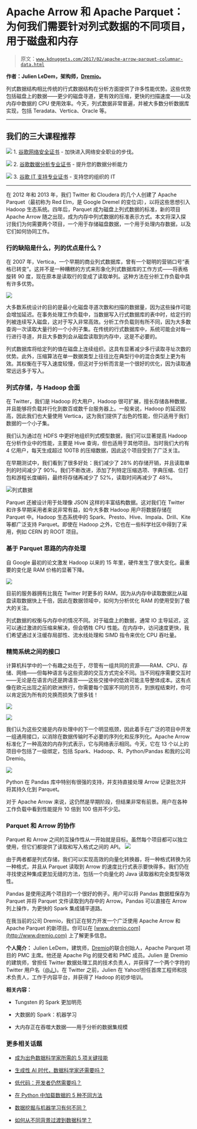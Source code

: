 # Apache Arrow 和 Apache Parquet：为何我们需要针对列式数据的不同项目，用于磁盘和内存

> 原文：[`www.kdnuggets.com/2017/02/apache-arrow-parquet-columnar-data.html`](https://www.kdnuggets.com/2017/02/apache-arrow-parquet-columnar-data.html)

**作者：Julien LeDem，架构师，[Dremio](http://www.dremio.com/)。**

列式数据结构相比传统的行式数据结构在分析方面提供了许多性能优势。这些优势包括磁盘上的数据——更少的磁盘寻道，更有效的压缩，更快的扫描速度——以及内存中数据的 CPU 使用效率。今天，列式数据非常普遍，并被大多数分析数据库实现，包括 Teradata、Vertica、Oracle 等。

* * *

## 我们的三大课程推荐

![](img/0244c01ba9267c002ef39d4907e0b8fb.png) 1\. [谷歌网络安全证书](https://www.kdnuggets.com/google-cybersecurity) - 加快进入网络安全职业的步伐。

![](img/e225c49c3c91745821c8c0368bf04711.png) 2\. [谷歌数据分析专业证书](https://www.kdnuggets.com/google-data-analytics) - 提升您的数据分析能力

![](img/0244c01ba9267c002ef39d4907e0b8fb.png) 3\. [谷歌 IT 支持专业证书](https://www.kdnuggets.com/google-itsupport) - 支持您的组织的 IT

* * *

在 2012 年和 2013 年，我们 Twitter 和 Cloudera 的几个人创建了 Apache Parquet（最初称为 Red Elm，是 Google Dremel 的变位词），以将这些思想引入 Hadoop 生态系统。四年后，Parquet 成为磁盘上列式数据的标准，新的项目 Apache Arrow 随之出现，成为内存中列式数据的标准表示方式。本文将深入探讨我们为何需要两个项目，一个用于存储磁盘数据，一个用于处理内存数据，以及它们如何协同工作。

### 行的缺陷是什么，列的优点是什么？

在 2007 年，Vertica，一个早期的商业列式数据库，曾有一个聪明的营销口号“表格已转变”。这并不是一种糟糕的方式来形象化列式数据库的工作方式——将表格旋转 90 度，现在原本是读取行的变成了读取单列。这种方法在分析工作负载中具有许多优势。

![](img/ed551a87e16d9473437bf40dfeb79e19.png)

大多数系统设计的目的是最小化磁盘寻道次数和扫描的数据量，因为这些操作可能会增加延迟。在事务处理工作负载中，当数据写入行式数据库的表中时，给定行的列被连续写入磁盘，这对于写入非常高效。分析工作负载则有所不同，因为大多数查询一次读取大量行的一个小列子集。在传统的行式数据库中，系统可能会对每一行进行寻道，并且大多数列会从磁盘读取到内存中，这是不必要的。

列式数据库将给定列的值在磁盘上连续组织。这具有显著减少多行读取寻址次数的优势。此外，压缩算法在单一数据类型上往往比在典型行中的混合类型上更为有效。其权衡在于写入速度较慢，但这对于分析而言是一个很好的优化，因为读取通常远远多于写入。

### 列式存储，与 Hadoop 会面

在 Twitter，我们是 Hadoop 的大用户，Hadoop 很可扩展，擅长存储各种数据，并且能够将负载并行化到数百或数千台服务器上。一般来说，Hadoop 的延迟较高，因此我们也大量使用 Vertica，这为我们提供了出色的性能，但只适用于我们数据的一个小子集。

我们认为通过在 HDFS 中更好地组织列式模型数据，我们可以显著提高 Hadoop 在分析作业中的性能，主要是 Hive 查询，但也适用于其他项目。当时我们大约有 4 亿用户，每天生成超过 100TB 的压缩数据，因此这个项目受到了广泛关注。

在早期测试中，我们看到了很多好处：我们减少了 28% 的存储开销，并且读取单列的时间减少了 90%。我们不断改进，添加了列特定压缩选项、字典压缩、位打包和游程长度编码，最终将存储再减少了 52%，读取时间再减少了 48%。

![列式数据](img/db84f998e32079445312e5e853a9089d.png)

Parquet 还被设计用于处理像 JSON 这样的丰富结构数据。这对我们在 Twitter 和许多早期采用者来说非常有益，如今大多数 Hadoop 用户将数据存储在 Parquet 中。Hadoop 生态系统中的 Spark、Presto、Hive、Impala、Drill、Kite 等都广泛支持 Parquet。即使在 Hadoop 之外，它也在一些科学社区中得到了采用，例如 CERN 的 ROOT 项目。

### 基于 Parquet 思路的内存处理

自 Google 最初的论文激发 Hadoop 以来的 15 年里，硬件发生了很大变化。最重要的变化是 RAM 价格的显著下降。

![](img/ad2bc32d89913243206f9bbc9fe58f27.png)

目前的服务器拥有比我在 Twitter 时更多的 RAM，因为从内存中读取数据比从磁盘读取数据快上千倍，因此在数据领域中，如何为分析优化 RAM 的使用受到了极大的关注。

列式数据的权衡与内存中的情况不同。对于磁盘上的数据，通常 IO 主导延迟，这可以通过激进的压缩来解决，但会牺牲 CPU 性能。在内存中，访问速度更快，我们希望通过关注缓存局部性、流水线处理和 SIMD 指令来优化 CPU 吞吐量。

### 精简系统之间的接口

计算机科学中的一个有趣之处在于，尽管有一组共同的资源——RAM、CPU、存储、网络——但每种语言与这些资源的交互方式完全不同。当不同程序需要交互时——无论是在语言内还是跨语言——这些交接中的低效可能主导整体成本。这有点像在欧元出现之前的欧洲旅行，你需要每个国家不同的货币，到旅程结束时，你可以肯定因为所有的兑换而损失了很多钱！

![](img/16e8a5fea28863305881f3286da70634.png)

![](img/016ddeda494124b5d26a1629156392b8.png)

我们认为这些交接是内存处理中的下一个明显瓶颈，因此着手在广泛的项目中开发一组通用接口，以消除在数据传输时不必要的序列化和反序列化。Apache Arrow 标准化了一种高效的内存列式表示，它与网络表示相同。今天，它在 13 个以上的项目中包括了一级绑定，包括 Spark、Hadoop、R、Python/Pandas 和我的公司 Dremio。

![](img/c80acb3b2f2ee35321befe15be4dccee.png)

Python 在 Pandas 库中特别有很强的支持，并支持直接处理 Arrow 记录批次并将其持久化到 Parquet。

对于 Apache Arrow 来说，这仍然是早期阶段，但结果非常有前景。用户在各种工作负载中看到性能提升 10 倍到 100 倍并不少见。

### Parquet 和 Arrow 的协作

Parquet 和 Arrow 之间的互操作性从一开始就是目标。虽然每个项目都可以独立使用，但它们都提供了读取和写入格式之间的 API。 ![](img/3fe6329df67b98a388942afb32a69f2d.png)

由于两者都是列式存储，我们可以实现高效的向量化转换器，将一种格式转换为另一种格式，并且从 Parquet 读取到 Arrow 的速度比行式表示要快得多。我们仍在寻找使这种集成更加无缝的方法，包括一个向量化的 Java 读取器和完全类型等效性。

Pandas 是使用这两个项目的一个很好的例子。用户可以将 Pandas 数据框保存为 Parquet 并将 Parquet 文件读取到内存中的 Arrow。Pandas 可以直接在 Arrow 列上操作，为更快的 Spark 集成铺平道路。

在我当前的公司 Dremio，我们正在努力开发一个广泛使用 Apache Arrow 和 Apache Parquet 的新项目。你可以在 [www.dremio.com](http://www.dremio.com) 上了解更多信息。

**个人简介：** Julien LeDem，建筑师，[Dremio](http://www.dremio.com)的联合创始人，Apache Parquet 项目的 PMC 主席。他还是 Apache Pig 的提交者和 PMC 成员。Julien 是 Dremio 的建筑师，曾担任 Twitter 数据处理工具的技术负责人，并获得了一个两个字符的 Twitter 用户名（[@J_](https://twitter.com/j_))。在 Twitter 之前，Julien 在 Yahoo!担任首席工程师和技术负责人，工作于内容平台，并获得了 Hadoop 的初步培训。

**相关内容：**

+   Tungsten 的 Spark 更加明亮

+   大数据的 Spark：机器学习

+   大内存正在吞噬大数据——用于分析的数据集规模

### 更多相关话题

+   [成为出色数据科学家所需的 5 项关键技能](https://www.kdnuggets.com/2021/12/5-key-skills-needed-become-great-data-scientist.html)

+   [生成性 AI 时代，数据科学家还需要吗？](https://www.kdnuggets.com/2023/06/data-scientists-still-needed-age-generative-ai.html)

+   [低代码：开发者仍然需要吗？](https://www.kdnuggets.com/2022/04/low-code-developers-still-needed.html)

+   [在 Python 中加载数据的 5 种不同方法](https://www.kdnuggets.com/2020/08/5-different-ways-load-data-python.html)

+   [数据挖掘与机器学习有何不同？](https://www.kdnuggets.com/2022/06/data-mining-different-machine-learning.html)

+   [如何从不同背景过渡到数据科学？](https://www.kdnuggets.com/2023/05/transition-data-science-different-background.html)
